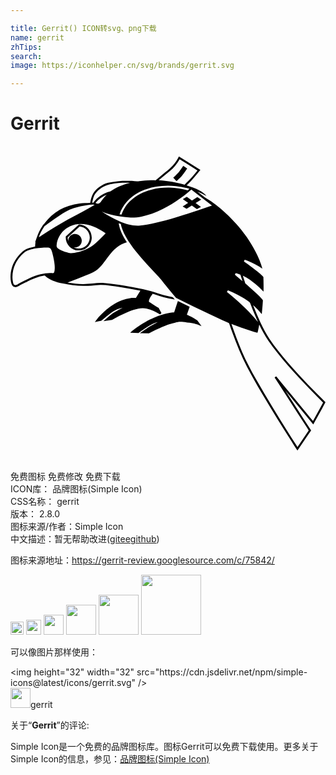 ```yaml
---

title: Gerrit() ICON转svg、png下载
name: gerrit
zhTips: 
search: 
image: https://iconhelper.cn/svg/brands/gerrit.svg

---
```


# Gerrit  <small style="font-size: 60%;font-weight: 100"></small>

<div id="svg" class="svg-wrap">
<svg role="img" viewBox="0 0 24 24" xmlns="http://www.w3.org/2000/svg"><title>Gerrit icon</title><path d="M12.648 2.678l-.245-.266c.004-.004.29-.268.413-.41.121-.146.342-.484.346-.486l.301.195c-.014.016-.234.359-.375.522-.137.165-.428.432-.44.445zm1.577 10.597c-.012-.004-.24-.154-.365-.221-.117-.059-.32-.146-.422-.191l.213-.612-.898-.444-.286.871c-.174.004-.713.053-1.51.389-.959.4-1.688 1.025-1.695 1.029l-.143.125.641.025.02-.016c.006-.006.721-.535 1.119-.705.088-.037.207-.074.33-.105-.209.105-.439.227-.6.32-.199.119-.57.381-.586.393l-.186.129.682.016.018-.01c.012-.008 1.164-.623 1.789-.76l.196-.047c.145-.037.246-.064.422-.064.156 0 .369.021.688.07.398.059.66.158.664.16l.24.094-.322-.436-.012-.008.003-.002zm-8.98-7.298h-.029l-1.006.916v.03c-.016.266.078.52.258.716.182.196.42.309.686.319h.043c.531 0 .965-.413.992-.94.023-.545-.399-1.01-.944-1.041zM5.2 7.808h-.041c-.117-.005-.23-.032-.33-.085.045.008.098.01.148.002.284-.035.481-.291.448-.575-.035-.279-.293-.48-.576-.442-.264.034-.457.267-.446.531-.031-.09-.045-.183-.045-.28l.912-.833c.446.042.79.431.768.882s-.391.8-.842.8H5.2zm9.329-3.725l-.293-.195-.41.265-.395-.285-.301.18.404.291-.416.27.297.18.4-.254.387.28.309-.169-.407-.296M24 19.525c-.213-.209-.418-.416-.629-.627-.48-.488-.957-.984-1.418-1.486-.547-.598-1.082-1.207-1.582-1.844-.225-.283-.441-.58-.646-.881-.254-.387-.469-.795-.668-1.215-.211-.445-.398-.9-.576-1.356.24.21.463.444.664.692.021-.215.041-.43.059-.648l.023-.322c0-.033.012-.066-.008-.096-.016-.029-.033-.051-.053-.075-.121-.149-.264-.282-.406-.413-.189-.181-.387-.36-.584-.533l-.18-.156c-.027-.027-.057-.051-.086-.074-.031-.03-.041-.096-.055-.136l-.154-.479c.607.285 1.109.741 1.578 1.215.004-.219.004-.436 0-.652 0-.114-.002-.229-.008-.346 0-.029.006-.1-.016-.127-.012-.02-.031-.036-.043-.055-.109-.117-.234-.217-.357-.314-.172-.143-.35-.277-.527-.408-.156-.117-.318-.232-.477-.345-.018-.016-.076-.039-.064-.06l.039-.08c.02-.035.014-.045.053-.029l.17.059c.406.156.779.368 1.143.608-.123-.45-.311-.885-.525-1.296-.389-.762-.893-1.468-1.463-2.105-.379-.426-.785-.824-1.219-1.193-.223-.19-.457-.369-.699-.533-.113-.074-.225-.149-.346-.217-.049-.03-.105-.056-.15-.094-.18-.144-.365-.284-.549-.429.238.098.469.21.689.338-.127-.194-.342-.331-.545-.436-.307-.159-.637-.276-.967-.378.113-.12.234-.228.346-.348.113-.12.223-.246.33-.372.127-.15.252-.3.375-.455l-1.156-.726-.48-.303c-.123.246-.277.476-.458.68-.18.203-.391.369-.6.539-.191.156-.379.316-.566.472-.047.04-.092.085-.145.12-.025.021-.096.004-.127.004H10.7c-.297.006-.596.029-.891.068-.058.007-.113.013-.175.008l-.178-.01c-.137-.008-.271-.016-.408-.016-.289-.004-.58 0-.871.025-.244.022-.489.055-.729.112-.238.056-.461.172-.66.312-.193.141-.387.32-.504.53s-.17.456-.213.689c-.135.013-.268.01-.4.016-.141.008-.277.021-.416.039-.27.037-.535.096-.795.18-.496.154-.945.405-1.336.75-.195.181-.377.38-.539.596-.02.025-.037.051-.063.068-.01.009-.027.016-.033.027-.015.027-.033.052-.051.076l-.134.212c-.168.285-.276.595-.383.906l-.045.123.033-.021c-.01.067-.02.135-.025.202l-.008.105v.053l-.066.013c-.135.026-.271.06-.4.101-.12.039-.233.086-.337.15-.105.066-.195.153-.285.239-.318.31-.562.698-.687 1.128-.1.348-.137.735-.059 1.092.021.09.049.188.107.262.074.09.199.126.313.095.131-.036.248-.124.371-.187l.314-.157c.455-.226.93-.446 1.438-.525.035-.005.1.067.131.091.049.037.1.074.148.104.109.069.221.129.334.181.262.114.541.174.818.231.502.105 1.014.171 1.529.18.207.004.416 0 .625-.018.225-.02.451-.049.678-.051.25-.005.496.025.74.055.254.031.51.068.764.105.518.079 1.031.169 1.543.279-.115.18-.227.362-.338.545-.008.013-.072 0-.088 0-.041-.002-.086-.002-.127 0-.074 0-.15.008-.225.019-.211.03-.416.083-.615.156-.49.181-.938.483-1.326.833-.221.195-.43.408-.609.641-.049.064-.094.129-.139.193.105-.023.211-.045.318-.07.061-.016.117-.027.176-.039.021-.008.029-.016.049-.027.219-.203.451-.393.695-.563.111-.08.225-.154.348-.215.166-.083.354-.131.533-.174-.33.18-.678.35-.977.584-.172.139-.328.291-.49.439l.654-.104c.01 0 .014-.004.023-.01l.17-.094c.113-.064.23-.125.346-.186.24-.123.482-.24.732-.34.236-.094.48-.178.732-.225.221-.046.428-.052.648 0 .342.074.67.232.969.414.021.014.035.033.055.014.016-.014.098-.074.09-.092l-.18-.334c-.016-.029-.023-.049-.051-.066l-.131-.077c-.176-.104-.348-.21-.51-.331-.037-.023-.078-.039-.082-.089-.004-.046.014-.093.029-.136.033-.09.08-.169.131-.248.033-.058.072-.111.109-.166.014-.018.01-.021.031-.014l.119.034c.236.077.469.159.711.22.27.068.545.123.82.176l.048.01c-.056-.03-.091-.09-.132-.136-.023-.03-.035-.05-.074-.06l-.105-.02c-.074-.016-.148-.03-.225-.049-.262-.057-.525-.119-.777-.209-.375-.13-.758-.232-1.145-.322-.486-.107-.977-.194-1.465-.275-.25-.041-.498-.074-.75-.109-.246-.034-.496-.07-.746-.087-.539-.034-1.074.087-1.615.081-.365-.004-.734-.055-1.096-.105l-.068-.009c.252-.093.5-.188.75-.285.236-.095.471-.192.705-.289.127-.052.25-.105.373-.157.113-.051.225-.1.328-.17.408-.279.676-.727.975-1.109.273-.361.586-.7.99-.908.129-.066.262-.117.4-.156-.283-.439-.549-.93-.623-1.455.029.012.061.025.094.037.035.012.064.016.072.045l.029.135c.026.091.053.176.086.262.072.191.16.375.26.551.219.396.484.766.766 1.12.539.686 1.145 1.305 1.736 1.941.145.158.275.324.41.492.15.187.303.375.457.561.121.141.234.285.356.426l.094.112c.016.018.037.026.061.036.604.3 1.213.6 1.822.895.434.209.869.42 1.309.623.236.109.471.219.711.32.029.014.066.029.098.039.016.01.029.016.047.023l.016.049c.027.072.051.145.076.217.049.141.098.279.148.416.33.912.695 1.814 1.145 2.676.346.656.715 1.301 1.09 1.939.4.68.811 1.354 1.225 2.025.332.535.666 1.072 1.008 1.605.146.227.289.459.439.688l.063.094.775-1.141.191-.283c.008-.006.082-.102.076-.109l-.156-.24c-.291-.451-.584-.898-.871-1.35l-.828-1.283-.105-.166.656.799 1.115 1.35c.121.146.236.289.354.438.219-.402.439-.801.662-1.201.086-.164.176-.33.266-.492M12.13 1.915c.309-.246.563-.563.757-.906l1.178.743.18.112c-.246.3-.496.604-.775.873-.035.034-.074.069-.107.104-.021.025-.047.051-.07.075l-.033.038c-.023-.007-.045-.016-.068-.02-.146-.041-.289-.08-.436-.111-.292-.066-.589-.117-.886-.152-.191-.021-.385-.04-.578-.058.275-.234.557-.467.838-.698m-1.754 1.37c.232-.096.482-.15.73-.191.49-.082.994-.094 1.489-.04.354.038.701.108 1.041.21l-.141.115-.225-.061c-.141-.029-.281-.06-.422-.082-.246-.037-.497-.06-.749-.065-.461-.008-.926.042-1.371.159-.301.078-.604.188-.879.332-.286.154-.555.346-.78.582-.134.137-.257.289-.359.455-.057.09-.105.18-.15.275-.024.047-.043.096-.061.144l-.029.075c-.004.015-.008.026-.012.038L8.39 5.22l-.082-.011c.234-.719.763-1.286 1.418-1.649.207-.114.426-.218.65-.279m-3.93.374c.266-.381.686-.649 1.139-.743.502-.101 1.016-.119 1.525-.107-.525.131-1.05.326-1.488.652-.34.075-.664.24-.934.459-.09.071-.17.15-.246.236-.035.037-.066.075-.097.116-.014.015-.027.03-.037.049h-.084c.023-.135.055-.27.098-.4.029-.09.064-.18.119-.26m.882.056c-.145.143-.27.303-.391.469-.047.069-.098.153-.18.191-.085.039-.194-.005-.28-.031.224-.279.521-.494.851-.629M2.308 6.585c.08-.16.182-.315.275-.465.016-.027.053-.046.074-.063.049-.034.096-.069.143-.106.309-.225.621-.446.939-.656.166-.107.33-.213.502-.307.182-.101.369-.18.565-.244.347-.112.707-.189 1.068-.244.174-.025.361-.057.531-.015-.33.188-.658.375-.99.558-.342.191-.689.367-1.035.552-.332.18-.66.375-.981.577-.336.206-.67.419-1.002.629-.08.051-.16.105-.24.155.045-.125.09-.251.151-.371m1.009 3.056c-.029.056-.134.042-.187.042-.094 0-.186 0-.279.006-.258.015-.51.06-.758.138-.475.147-.922.375-1.365.604-.1.055-.203.135-.316.162-.061.015-.131-.008-.166-.063-.035-.061-.053-.131-.064-.198-.027-.12-.035-.245-.033-.368 0-.33.076-.66.215-.96.096-.21.221-.401.371-.574.15-.175.326-.351.539-.45.355-.162.775-.213 1.164-.235.072-.005.145-.007.217-.007.1 0 .217-.016.311.019.074.027.121.105.15.173.045.105.074.225.1.336.061.26.123.525.145.791.01.119.016.239.004.359-.009.073-.014.156-.05.223m2.829-1.973c-.194.123-.403.218-.616.298-.215.077-.436.144-.66.181-.097.013-.195.025-.293.021-.101-.003-.193-.036-.293-.067-.195-.063-.393-.13-.57-.233-.064-.039-.135-.084-.174-.15-.029-.052-.029-.116-.023-.174.012-.231.094-.458.203-.66.187-.343.482-.612.84-.775.879-.396 1.865-.029 2.611.49l.08.061c-.154.165-.311.321-.473.477-.199.189-.404.381-.634.531M8.31 5.739c-.475-.203-.926-.458-1.356-.738.449.188.934.3 1.414.37.258.037.521.072.781.08.281.008.564-.021.84-.075.545-.103 1.068-.305 1.566-.551.494-.245.964-.537 1.413-.859.217-.155.43-.315.633-.487.021-.016.174-.161.184-.154l.041.031.537.416c.328.254.658.51.988.762-.906.326-1.826.629-2.752.904-.519.156-1.038.301-1.565.42-.412.098-.834.189-1.256.21-.507.022-1.006-.135-1.47-.33m8.85 3.942c.076.021.145.045.215.067l.094.033c.016.006.031.015.045.02l.021.06c.045.146.09.289.139.432-.15-.127-.301-.254-.451-.379l-.09-.074c-.021-.016-.045-.021-.029-.046l.059-.114m-.671 1.444l.035-.063.027-.046c.012-.018.008-.022.029-.012.129.054.258.111.385.17.24.11.475.23.703.364.107.065.217.135.322.205l.15.105.074.057c.033.027.041.063.057.102.104.282.219.564.338.844.078.189.162.379.248.566-.293-.371-.621-.715-.957-1.045-.346-.346-.705-.671-1.078-.981l-.323-.264m3.746 6.42l-.121.09.008.016.063.094.271.42.904 1.402c.311.48.621.963.932 1.445l.309.48.084.133c.004.004.029.041.029.045-.26.385-.523.77-.783 1.154-.027.037-.051.076-.074.111-.24-.373-.479-.744-.715-1.117-.4-.635-.795-1.277-1.184-1.916-.434-.709-.855-1.418-1.264-2.141-.383-.674-.75-1.361-1.059-2.076-.301-.697-.563-1.408-.811-2.121.486.193.98.367 1.48.521.145.045.289.09.436.127l.063.018c.008 0 .014-.039.018-.049.018-.064.031-.129.045-.195.031-.125.051-.254.074-.381.205.428.436.844.701 1.236.215.314.445.621.686.92.521.656 1.074 1.283 1.643 1.898.463.494.934.984 1.408 1.465l.389.389c.006.006.039.031.037.041l-.031.053-.148.275-.588 1.068c-.18-.219-.361-.436-.541-.658l-1.125-1.361c-.314-.387-.637-.773-.953-1.16l-.186-.225"/></svg>
</div>
<detail full-name='gerrit'></detail>

<div class="detail-page">
<p>
<span><span class="badge-success badge">免费图标</span> <span class="badge-success badge">免费修改</span>  <span class="badge-success badge">免费下载</span> </span>
<br/>
<span>
ICON库：
<span class="badge-secondary badge">品牌图标(Simple Icon)</span> 
</span>
<br/>
<span>
CSS名称：
<span class="badge-secondary badge">gerrit</span> 
</span>

<br/>
<span>
版本：
<span class="badge-secondary badge">2.8.0</span> 
</span>
<br/>
<span>图标来源/作者：<span class="badge-light badge">Simple Icon</span></span> 
<br/>
<span class="zh-detail">中文描述：暂无<span class="help-link"><span>帮助改进</span>(<a href="https://gitee.com/liuwave/icon-helper/edit/master/json/brands/gerrit.json" target="_blank" rel="noopener noreferrer">gitee</a><a href="https://github.com/liuwave/icon-helper/edit/master/json/brands/gerrit.json" target="_blank" rel="noopener noreferrer">github</a></span>)</span><br/>
</p>
</div><div class="description description alert alert-light"><p>图标来源地址：<a href="https://gerrit-review.googlesource.com/c/75842/" target="_blank" rel="noopener noreferrer">https://gerrit-review.googlesource.com/c/75842/</a></p></div>
<div class="alert alert-dark">
<img height="21" width="21" src="https://cdn.jsdelivr.net/npm/simple-icons@latest/icons/gerrit.svg" />
<img height="24" width="24" src="https://cdn.jsdelivr.net/npm/simple-icons@latest/icons/gerrit.svg" />
<img height="32" width="32" src="https://cdn.jsdelivr.net/npm/simple-icons@latest/icons/gerrit.svg" />
<img height="48" width="48" src="https://cdn.jsdelivr.net/npm/simple-icons@latest/icons/gerrit.svg" />
<img height="64" width="64" src="https://cdn.jsdelivr.net/npm/simple-icons@latest/icons/gerrit.svg" />
<img height="96" width="96" src="https://cdn.jsdelivr.net/npm/simple-icons@latest/icons/gerrit.svg" />

</div>
<div>
  <p>可以像图片那样使用：    
  </p>
  <div class="alert alert-primary" style="font-size: 14px">
    &lt;img height="32" width="32" src="https://cdn.jsdelivr.net/npm/simple-icons@latest/icons/gerrit.svg" /&gt;
    <copy-btn content='<img height="32" width="32" src="https://cdn.jsdelivr.net/npm/simple-icons@latest/icons/gerrit.svg" />'></copy-btn>
  </div>
  <div class="alert alert-secondary">
    <img height="32" width="32" src="https://cdn.jsdelivr.net/npm/simple-icons@latest/icons/gerrit.svg" />gerrit
    <copy-btn content="gerrit" btn-title="复制图标名称"></copy-btn>
  </div>
</div>
<div class="icon-detail__container">
<p>关于“<b>Gerrit</b>”的评论:</p>
</div>
<Vssue title="关于“Gerrit”的评论" />
<div><p>Simple Icon是一个免费的品牌图标库。图标Gerrit可以免费下载使用。更多关于  Simple Icon的信息，参见：<a target="_blank" href="https://iconhelper.cn/brands.html">品牌图标(Simple Icon)</a>
</p></div>
